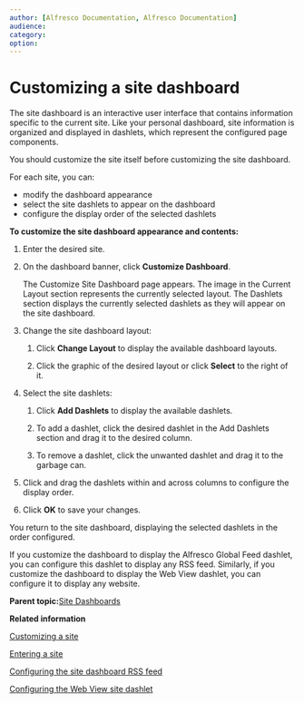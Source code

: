 ```yaml
---
author: [Alfresco Documentation, Alfresco Documentation]
audience: 
category: 
option: 
---
```


# Customizing a site dashboard

The site dashboard is an interactive user interface that contains information specific to the current site. Like your personal dashboard, site information is organized and displayed in dashlets, which represent the configured page components.

You should customize the site itself before customizing the site dashboard.

For each site, you can:

-   modify the dashboard appearance
-   select the site dashlets to appear on the dashboard
-   configure the display order of the selected dashlets

**To customize the site dashboard appearance and contents:**

1.  Enter the desired site.

2.  On the dashboard banner, click **Customize Dashboard**.

    The Customize Site Dashboard page appears. The image in the Current Layout section represents the currently selected layout. The Dashlets section displays the currently selected dashlets as they will appear on the site dashboard.

3.  Change the site dashboard layout:

    1.  Click **Change Layout** to display the available dashboard layouts.

    2.  Click the graphic of the desired layout or click **Select** to the right of it.

4.  Select the site dashlets:

    1.  Click **Add Dashlets** to display the available dashlets.

    2.  To add a dashlet, click the desired dashlet in the Add Dashlets section and drag it to the desired column.

    3.  To remove a dashlet, click the unwanted dashlet and drag it to the garbage can.

5.  Click and drag the dashlets within and across columns to configure the display order.

6.  Click **OK** to save your changes.


You return to the site dashboard, displaying the selected dashlets in the order configured.

If you customize the dashboard to display the Alfresco Global Feed dashlet, you can configure this dashlet to display any RSS feed. Similarly, if you customize the dashboard to display the Web View dashlet, you can configure it to display any website.

**Parent topic:**[Site Dashboards](../concepts/site-using.md)

**Related information**  


[Customizing a site](site-customize.md)

[Entering a site](dashboard-site-enter.md)

[Configuring the site dashboard RSS feed](site-configure-rss.md)

[Configuring the Web View site dashlet](site-configure-webview.md)

